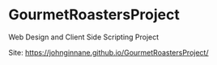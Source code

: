 # GourmetRoastersProject
Web Design and Client Side Scripting Project

Site: https://johnginnane.github.io/GourmetRoastersProject/